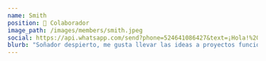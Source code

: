 ```yaml
---
name: Smith
position: 👾 Colaborador
image_path: /images/members/smith.jpeg
social: https://api.whatsapp.com/send?phone=524641086427&text=¡Hola!%20te%20contacto%20desde%20FutureLab%20(っ◕‿◕)っ
blurb: "Soñador despierto, me gusta llevar las ideas a proyectos funcionales. CEO en As-Corp con proyectos como As-Card, As-Coins y AScanMe. Desarrollo web, arquitectura de software, negocios, diseño y edición de video. Call me Stark."
---
```

